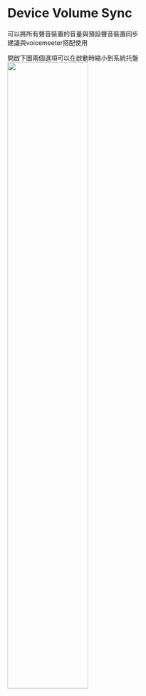 # Device Volume Sync
可以將所有聲音裝置的音量與預設聲音裝置同步<br>
建議與voicemeeter搭配使用

開啟下圖兩個選項可以在啟動時縮小到系統托盤<br>
<img src="https://i.imgur.com/IOtHHNE.jpg"  width="60%" >



